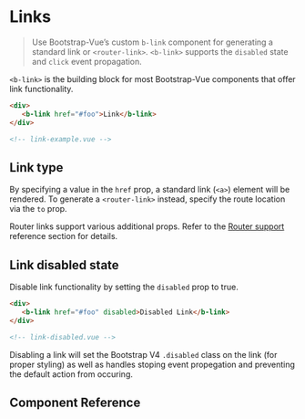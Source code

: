 # Links

> Use Bootstrap-Vue’s custom `b-link` component for generating a standard link or `<router-link>`.
`<b-link>` supports the `disabled` state and `click` event propagation.

`<b-link>` is the building block for most Bootstrap-Vue components that offer link functionality.

```html
<div>
   <b-link href="#foo">Link</b-link>
</div>

<!-- link-example.vue -->
```


## Link type

By specifying a value in the `href` prop, a standard link (`<a>`) element will be rendered.
To generate a `<router-link>` instead, specify the route location via the `to` prop.

Router links support various additional props.  Refer to the [Router support](/docs/reference/router-links)
reference section for details.

## Link disabled state

Disable link functionality by setting the `disabled` prop to true.

```html
<div>
   <b-link href="#foo" disabled>Disabled Link</b-link>
</div>

<!-- link-disabled.vue -->
```

Disabling a link will set the Bootstrap V4 `.disabled` class on the link
(for proper styling) as well as handles stoping event propegation and preventing
the default action from occuring.


## Component Reference
